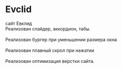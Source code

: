 # Evclid
сайт Евклид
<br>Реализован слайдер, аккордион, табы.</br>
<br>Реализован бургер при уменьшении размера окна</br>
<br>Реализован плавный скрол при нажатии</br>
<br>Реализован оптимизация верстки сайта.</br>
